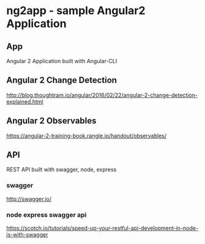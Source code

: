 # ng2app - sample Angular2 Application

## App

Angular 2 Application built with Angular-CLI

## Angular 2 Change Detection

http://blog.thoughtram.io/angular/2016/02/22/angular-2-change-detection-explained.html

## Angular 2 Observables

https://angular-2-training-book.rangle.io/handout/observables/

## API

REST API built with swagger, node, express

### swagger

http://swagger.io/

### node express swagger api

https://scotch.io/tutorials/speed-up-your-restful-api-development-in-node-js-with-swagger


